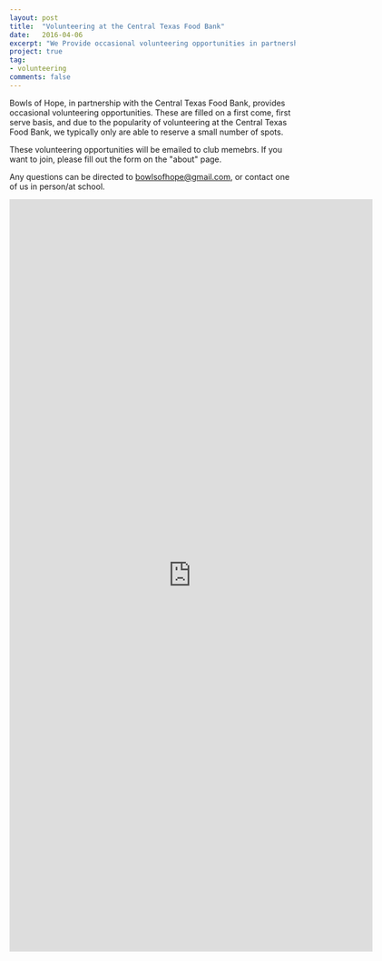 ```yaml
---
layout: post
title:  "Volunteering at the Central Texas Food Bank"
date:   2016-04-06
excerpt: "We Provide occasional volunteering opportunities in partnership with the Central Texas Food Bank"
project: true
tag:
- volunteering
comments: false
---
```


Bowls of Hope, in partnership with the Central Texas Food Bank, provides occasional volunteering opportunities. These are filled on a first come, first serve basis, and due to the popularity of volunteering at the Central Texas Food Bank, we typically only are able to reserve a small number of spots.

These volunteering opportunities will be emailed to club memebrs. If you want to join, please fill out the form on the "about" page.

Any questions can be directed to bowlsofhope@gmail.com, or contact one of us in person/at school.

<iframe src="https://docs.google.com/forms/d/e/1FAIpQLSdhR8qJpg9iGLbJn4To3W-2_iKzYiUyGrOVA4t8aqoGtEeO5w/viewform?embedded=true" width="640" height="1324" frameborder="0" marginheight="0" marginwidth="0">Loading…</iframe>
